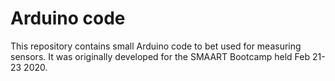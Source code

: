 # Arduino code

This repository contains small Arduino code to bet used for measuring sensors. It was originally developed for the SMAART Bootcamp held Feb 21-23 2020.



